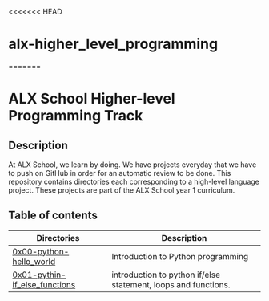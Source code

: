 <<<<<<< HEAD
# alx-higher_level_programming
=======
# ALX School Higher-level Programming Track

## Description
At ALX School, we learn by doing. We have projects everyday that we have to push on GitHub in order for an automatic review to be done.
This repository contains directories each corresponding to a high-level language project.
These projects are part of the ALX School year 1 curriculum.

## Table of contents
Directories | Description
----------- | -----------
[0x00-python-hello_world](./0x00-python-hello_world) | Introduction to Python programming
[0x01-pythin-if_else_functions](./0x01-pyhton-if_else_loops_functions) |introduction to python if/else statement, loops and functions.

